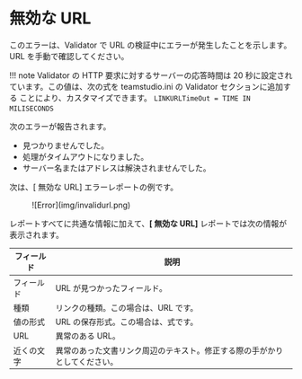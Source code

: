 # 無効な URL

このエラーは、Validator で URL の検証中にエラーが発生したことを示します。URL を手動で確認してください。

!!! note
    Validator の HTTP 要求に対するサーバーの応答時間は 20 秒に設定されています。この値は、次の式を teamstudio.ini の Validator セクションに追加する ことにより、カスタマイズできます。 
    ```
    LINKURLTimeOut = TIME IN MILISECONDS 
    ```

次のエラーが報告されます。

* 見つかりませんでした。
* 処理がタイムアウトになりました。
* サーバー名またはアドレスは解決されませんでした。

次は、[ 無効な URL] エラーレポートの例です。
<figure markdown="1">
  ![Error](img/invalidurl.png)
</figure>

レポートすべてに共通な情報に加えて、**[ 無効な URL]** レポートでは次の情報が表示されます。

| フィールド | 説明 |
| --- | --- |
| フィールド | URL が見つかったフィールド。 |
| 種類 | リンクの種類。この場合は、URL です。 |
| 値の形式 | URL の保存形式。この場合は、式です。 |
| URL | 異常のある URL。 |
| 近くの文字 | 異常のあった文書リンク周辺のテキスト。修正する際の手がかりとしてください。 |
